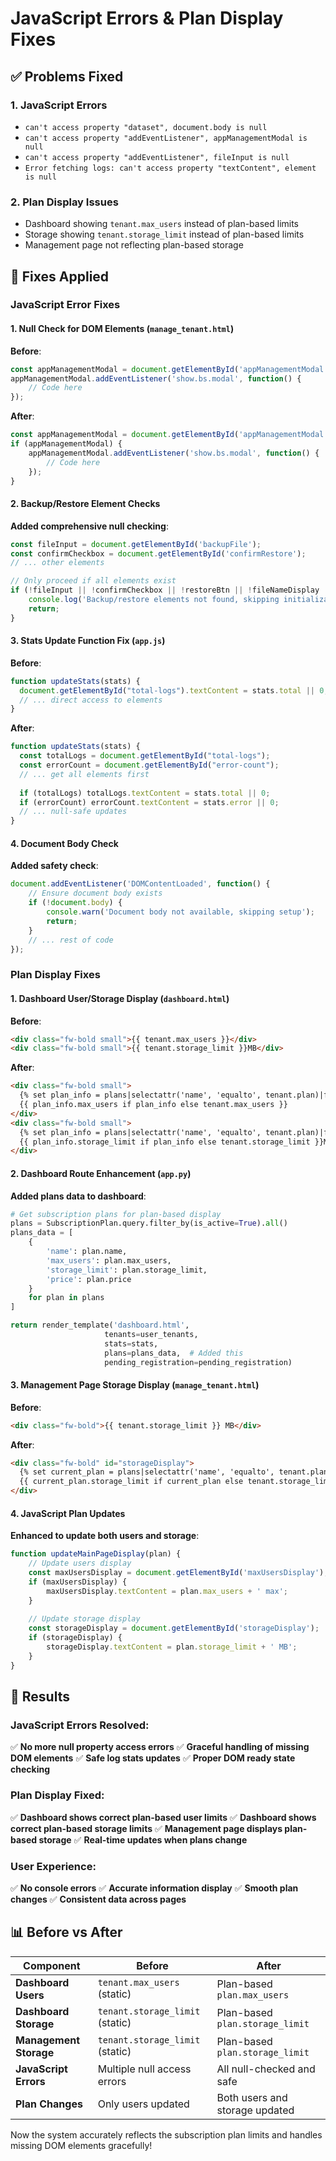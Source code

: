 # JavaScript Errors & Plan Display Fixes

## ✅ **Problems Fixed**

### **1. JavaScript Errors**
- `can't access property "dataset", document.body is null`
- `can't access property "addEventListener", appManagementModal is null`
- `can't access property "addEventListener", fileInput is null`
- `Error fetching logs: can't access property "textContent", element is null`

### **2. Plan Display Issues**
- Dashboard showing `tenant.max_users` instead of plan-based limits
- Storage showing `tenant.storage_limit` instead of plan-based limits
- Management page not reflecting plan-based storage

## 🔧 **Fixes Applied**

### **JavaScript Error Fixes**

#### **1. Null Check for DOM Elements** (`manage_tenant.html`)
**Before**:
```javascript
const appManagementModal = document.getElementById('appManagementModal');
appManagementModal.addEventListener('show.bs.modal', function() {
    // Code here
});
```

**After**:
```javascript
const appManagementModal = document.getElementById('appManagementModal');
if (appManagementModal) {
    appManagementModal.addEventListener('show.bs.modal', function() {
        // Code here
    });
}
```

#### **2. Backup/Restore Element Checks**
**Added comprehensive null checking**:
```javascript
const fileInput = document.getElementById('backupFile');
const confirmCheckbox = document.getElementById('confirmRestore');
// ... other elements

// Only proceed if all elements exist
if (!fileInput || !confirmCheckbox || !restoreBtn || !fileNameDisplay || !fileName || !uploadArea) {
    console.log('Backup/restore elements not found, skipping initialization');
    return;
}
```

#### **3. Stats Update Function Fix** (`app.js`)
**Before**:
```javascript
function updateStats(stats) {
  document.getElementById("total-logs").textContent = stats.total || 0;
  // ... direct access to elements
}
```

**After**:
```javascript
function updateStats(stats) {
  const totalLogs = document.getElementById("total-logs");
  const errorCount = document.getElementById("error-count");
  // ... get all elements first
  
  if (totalLogs) totalLogs.textContent = stats.total || 0;
  if (errorCount) errorCount.textContent = stats.error || 0;
  // ... null-safe updates
}
```

#### **4. Document Body Check**
**Added safety check**:
```javascript
document.addEventListener('DOMContentLoaded', function() {
    // Ensure document body exists
    if (!document.body) {
        console.warn('Document body not available, skipping setup');
        return;
    }
    // ... rest of code
});
```

### **Plan Display Fixes**

#### **1. Dashboard User/Storage Display** (`dashboard.html`)
**Before**:
```html
<div class="fw-bold small">{{ tenant.max_users }}</div>
<div class="fw-bold small">{{ tenant.storage_limit }}MB</div>
```

**After**:
```html
<div class="fw-bold small">
  {% set plan_info = plans|selectattr('name', 'equalto', tenant.plan)|first if plans else None %}
  {{ plan_info.max_users if plan_info else tenant.max_users }}
</div>
<div class="fw-bold small">
  {% set plan_info = plans|selectattr('name', 'equalto', tenant.plan)|first if plans else None %}
  {{ plan_info.storage_limit if plan_info else tenant.storage_limit }}MB
</div>
```

#### **2. Dashboard Route Enhancement** (`app.py`)
**Added plans data to dashboard**:
```python
# Get subscription plans for plan-based display
plans = SubscriptionPlan.query.filter_by(is_active=True).all()
plans_data = [
    {
        'name': plan.name,
        'max_users': plan.max_users,
        'storage_limit': plan.storage_limit,
        'price': plan.price
    }
    for plan in plans
]

return render_template('dashboard.html', 
                     tenants=user_tenants, 
                     stats=stats,
                     plans=plans_data,  # Added this
                     pending_registration=pending_registration)
```

#### **3. Management Page Storage Display** (`manage_tenant.html`)
**Before**:
```html
<div class="fw-bold">{{ tenant.storage_limit }} MB</div>
```

**After**:
```html
<div class="fw-bold" id="storageDisplay">
  {% set current_plan = plans|selectattr('name', 'equalto', tenant.plan)|first %}
  {{ current_plan.storage_limit if current_plan else tenant.storage_limit }} MB
</div>
```

#### **4. JavaScript Plan Updates**
**Enhanced to update both users and storage**:
```javascript
function updateMainPageDisplay(plan) {
    // Update users display
    const maxUsersDisplay = document.getElementById('maxUsersDisplay');
    if (maxUsersDisplay) {
        maxUsersDisplay.textContent = plan.max_users + ' max';
    }
    
    // Update storage display
    const storageDisplay = document.getElementById('storageDisplay');
    if (storageDisplay) {
        storageDisplay.textContent = plan.storage_limit + ' MB';
    }
}
```

## 🎯 **Results**

### **JavaScript Errors Resolved**:
✅ **No more null property access errors**
✅ **Graceful handling of missing DOM elements**
✅ **Safe log stats updates**
✅ **Proper DOM ready state checking**

### **Plan Display Fixed**:
✅ **Dashboard shows correct plan-based user limits**
✅ **Dashboard shows correct plan-based storage limits**
✅ **Management page displays plan-based storage**
✅ **Real-time updates when plans change**

### **User Experience**:
✅ **No console errors**
✅ **Accurate information display**
✅ **Smooth plan changes**
✅ **Consistent data across pages**

## 📊 **Before vs After**

| Component | Before | After |
|-----------|--------|-------|
| **Dashboard Users** | `tenant.max_users` (static) | Plan-based `plan.max_users` |
| **Dashboard Storage** | `tenant.storage_limit` (static) | Plan-based `plan.storage_limit` |
| **Management Storage** | `tenant.storage_limit` (static) | Plan-based `plan.storage_limit` |
| **JavaScript Errors** | Multiple null access errors | All null-checked and safe |
| **Plan Changes** | Only users updated | Both users and storage updated |

Now the system accurately reflects the subscription plan limits and handles missing DOM elements gracefully!
